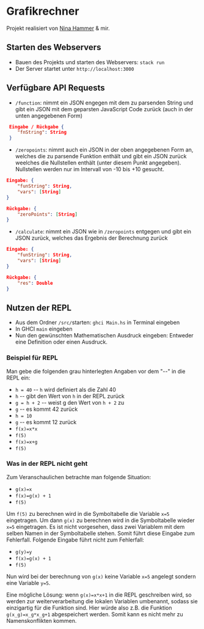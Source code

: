 # Grafikrechner

Projekt realisiert von [Nina Hammer](https://github.com/ninaham) & mir.

## Starten des Webservers

* Bauen des Projekts und starten des Webservers: ```stack run```
* Der Server startet unter `http://localhost:3000`

## Verfügbare API Requests
* `/function`: nimmt ein JSON engegen mit dem zu parsenden String und gibt ein JSON mit dem geparsten JavaScript Code zurück (auch in der unten angegebenen Form)  
```JSON
 Eingabe / Rückgabe {
	"fnString": String
 }
```
* `/zeropoints`: nimmt auch ein JSON in der oben angegebenen Form an, welches die zu parsende Funktion enthält und gibt ein JSON zurück weelches die Nullstellen enthält (unter diesem Punkt angegeben). Nullstellen werden nur im Intervall von -10 bis +10 gesucht.
```JSON
Eingabe: {
	"funString": String,
    "vars": [String]
}

Rückgabe: {
	"zeroPoints": [String]
}
```
* `/calculate`: nimmt ein JSON wie in `/zeropoints` entgegen und gibt ein JSON zurück, welches das Ergebnis der Berechnung zurück
```JSON
Eingabe: {
	"funString": String,
    "vars": [String]
}

Rückgabe: {
	"res": Double
}
```

## Nutzen der REPL
* Aus dem Ordner `/src/`starten: `ghci Main.hs` in Terminal eingeben
* In GHCI `main` eingeben
* Nun den gewünschten Mathematischen Ausdruck eingeben: Entweder eine Definition oder einen Ausdruck. 

### Beispiel für REPL
Man gebe die folgenden grau hinterlegten Angaben vor dem "--" in die REPL ein:
* `h = 40` -- `h` wird definiert als die Zahl 40
* `h` -- gibt den Wert von `h` in der REPL zurück
* `g = h + 2` -- weist g den Wert von `h + 2` zu
* `g` -- es kommt 42 zurück
* `h = 10`
* `g` -- es kommt 12 zurück
* `f(x)=x*x`
* `f(5)`
* `f(x)=x+g`
* `f(5)` 

### Was in der REPL nicht geht
Zum Veranschaulichen betrachte man folgende Situation:
* `g(x)=x`
* `f(x)=g(x) + 1`
* `f(5)` 

Um `f(5)` zu berechnen wird in die Symboltabelle die Variable `x=5` eingetragen. Um dann `g(x)` zu berechnen wird in die Symboltabelle wieder `x=5` eingetragen. Es ist nicht vorgesehen, dass zwei Variablem mit dem selben Namen in der Symboltabelle stehen. Somit führt diese Eingabe zum Fehlerfall. Folgende Eingabe führt nicht zum Fehlerfall:

* `g(y)=y`
* `f(x)=g(x) + 1`
* `f(5)` 

Nun wird bei der berechnung von `g(x)` keine Variable `x=5` angelegt sondern eine Variable `y=5`. 

Eine mögliche Lösung: wenn `g(x)=x*x+1` in die REPL geschreiben wird, so werden zur weiterverarbeitung die lokalen Variablen umbenannt, sodass sie einzigartig für die Funktion sind. Hier würde also z.B. die Funktion `g(x_g)=x_g*x_g+1` abgespeichert werden. Somit kann es nicht mehr zu Namenskonflikten kommen.
